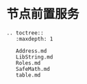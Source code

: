 # 节点前置服务

```eval_rst
.. toctree::
   :maxdepth: 1

   Address.md
   LibString.md
   Roles.md
   SafeMath.md
   table.md
```
